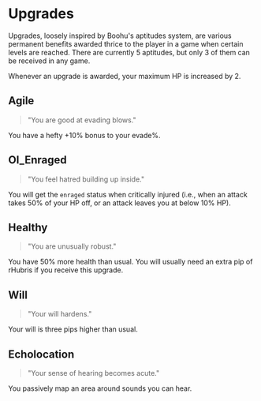# Upgrades

Upgrades, loosely inspired by Boohu's aptitudes system, are various permanent
benefits awarded thrice to the player in a game when certain levels are reached.
There are currently 5 aptitudes, but only 3 of them can be received in any game.

Whenever an upgrade is awarded, your maximum HP is increased by 2.

## Agile

> "You are good at evading blows."

You have a hefty +10% bonus to your evade%.

## OI_Enraged

> "You feel hatred building up inside."

You will get the `enraged` status when critically injured (i.e., when an attack
takes 50% of your HP off, or an attack leaves you at below 10% HP).

## Healthy

> "You are unusually robust."

You have 50% more health than usual. You will usually need an extra pip of
rHubris if you receive this upgrade.

## Will

> "Your will hardens."

Your will is three pips higher than usual.

## Echolocation

> "Your sense of hearing becomes acute."

You passively map an area around sounds you can hear.
